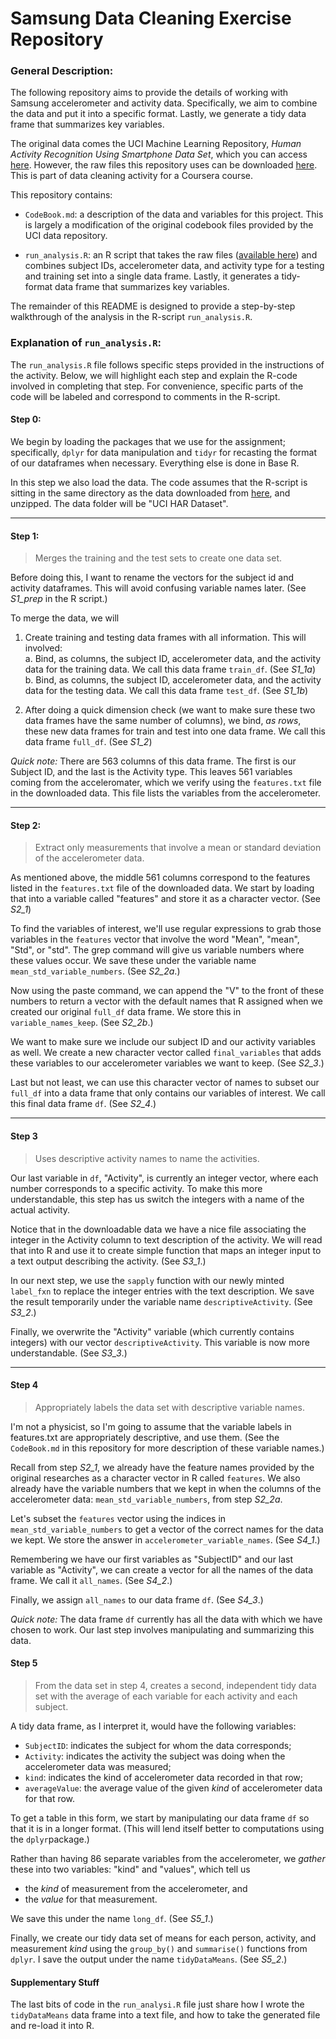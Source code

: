 # Samsung Data Cleaning Exercise Repository

### General Description:

The following repository aims to provide the details of working with Samsung
accelerometer and activity data. Specifically, we aim to combine the data and put it into a specific format. Lastly, we generate a tidy data frame that summarizes key variables.  

The original data comes the 
UCI Machine Learning Repository, *Human Activity Recognition Using Smartphone Data Set*, which you can access [here](http://archive.ics.uci.edu/ml/datasets/Human+Activity+Recognition+Using+Smartphones).  However, the raw files this repository uses can be downloaded [here](https://d396qusza40orc.cloudfront.net/getdata%2Fprojectfiles%2FUCI%20HAR%20Dataset.zip). This is part of data cleaning activity for a Coursera course.


This repository contains:

* `CodeBook.md`: a description of the data and variables for this project.  This is largely a modification of the original codebook files provided by the UCI data repository.

* `run_analysis.R`: an R script that takes the raw files ([available here](https://d396qusza40orc.cloudfront.net/getdata%2Fprojectfiles%2FUCI%20HAR%20Dataset.zip)) and combines subject IDs, accelerometer data, and activity type for a testing and training set into a single data frame.  Lastly, it generates a tidy-format data frame that summarizes key variables.

The remainder of this README is designed to provide a step-by-step walkthrough of the analysis in the R-script `run_analysis.R`.

### Explanation of `run_analysis.R`:
The `run_analysis.R` file follows specific steps provided in the instructions of the activity. Below, we will highlight each step and explain the R-code involved in completing that step.  For convenience, specific parts of the code will be labeled and correspond to comments in the R-script.

#### Step 0:
We begin by loading the packages that we use for the assignment; specifically, `dplyr` for data manipulation and `tidyr` for recasting the format of our dataframes when necessary.  Everything else is done in Base R.

In this step we also load the data. The code assumes that the R-script is sitting in the same directory as the data downloaded from [here](https://d396qusza40orc.cloudfront.net/getdata%2Fprojectfiles%2FUCI%20HAR%20Dataset.zip), and unzipped.  The data folder will be "UCI HAR Dataset".

*** 

#### Step 1:
> Merges the training and the test sets to create one data set.

Before doing this, I want to rename the vectors for the subject id and activity dataframes. This will avoid confusing variable names later. (See *S1\_prep* in the R script.)

To merge the data, we will 

1. Create training and testing data frames with all information. This will involved:  
    a. Bind, as columns, the subject ID, accelerometer data, and the activity data for the training data. We call this data frame `train_df`. (See *S1\_1a*)
    b. Bind, as columns, the subject ID, accelerometer data, and the activity data for the testing data. We call this data frame `test_df`. (See *S1\_1b*)

2. After doing a quick dimension check (we want to make sure these two data frames have the same number of columns), we bind, *as rows*, these new data frames for train and test into one data frame. We call this data frame `full_df`. (See *S1\_2*)

*Quick note:* There are 563 columns of this data frame. The first is our Subject ID, and the last is the Activity type.  This leaves 561 variables coming from the acceleromater, which we verify using the `features.txt` file in the downloaded data. This file lists the variables from the accelerometer.


***

####  Step 2:

> Extract only measurements that involve a mean or
> standard deviation of the accelerometer data.

As mentioned above, the middle 561 columns correspond to the features listed in the `features.txt` file of the downloaded data. We start by loading that into a variable called "features" and store it as a character vector. (See *S2\_1*)

To find the variables of interest, we'll use regular expressions to grab those variables in the `features` vector that involve the word "Mean", "mean", "Std", or "std". The grep command will give us variable numbers where these values occur. We save these under the variable name `mean_std_variable_numbers`. (See *S2\_2a*.)

Now using the paste command, we can append the "V" to the front of these numbers to return a vector with the default names that R assigned when we created our original `full_df` data frame.  We store this in `variable_names_keep`. (See *S2\_2b*.)

We want to make sure we include our subject ID and our activity variables as well. We create a new character vector called `final_variables` that adds these variables to our accelerometer variables we want to keep. (See *S2\_3*.)

Last but not least, we can use this character vector of names to subset our `full_df` into a data frame that only contains our variables of interest.  We call this final data frame `df`. (See *S2\_4*.)

***

#### Step 3
> Uses descriptive activity names to name the activities.

Our last variable in `df`, "Activity", is currently an integer vector, where each number corresponds to a specific activity. To make this more understandable, this step has us switch the integers with a name of the actual activity.

Notice that in the downloadable data we have a nice file associating the integer in the Activity column to text description of the activity. We will read that into R and use it to create  simple function that maps an integer input to a text output describing the activity. (See *S3\_1*.)

In our next step, we use the `sapply` function with our newly minted `label_fxn` to replace the integer entries with the text description. We save the result temporarily under the variable name `descriptiveActivity`. (See *S3\_2*.)

Finally, we overwrite the "Activity" variable (which currently contains integers) with our vector `descriptiveActivity`. This variable is now more understandable. (See *S3\_3*.)

***

#### Step 4 
> Appropriately labels the data set with descriptive variable names.

I'm not a physicist, so I'm going to assume that the variable labels in features.txt are appropriately descriptive, and use them. (See the `CodeBook.md` in this repository for more description of these variable names.)

Recall from step *S2\_1*, we already have the feature names provided by the original researches as a character vector in R called `features`. We also already have the variable numbers that we kept in when the columns of the accelerometer data: 
`mean_std_variable_numbers`, from step *S2\_2a*.

Let's subset the `features` vector using the indices in `mean_std_variable_numbers` to get a vector of the correct names for the data we kept.  We store the answer in `accelerometer_variable_names`. (See *S4\_1*.)

Remembering we have our first variables as "SubjectID" and our last variable as "Activity", we can create a vector for all the names of the data frame. We call it `all_names`. (See *S4\_2*.)

Finally, we assign `all_names` to our data frame `df`. (See *S4\_3*.)


*Quick note:* The data frame `df` currently has all the data with which we have chosen to work. Our last step involves manipulating and summarizing this data.

#### Step 5

> From the data set in step 4, creates a second, independent tidy data set with the average of each variable for each activity and each subject.

A tidy data frame, as I interpret it, would have the following variables:

  * `SubjectID`: indicates the subject for whom the data corresponds;
  * `Activity`: indicates the activity the subject was doing when the accelerometer data was measured;
  * `kind`: indicates the kind of accelerometer data recorded in that row;
  * `averageValue`: the average value of the given *kind* of accelerometer data for that row.
  
To get a table in this form, we start by manipulating our data frame `df` so that it is in a longer format. (This will lend itself better to computations using the `dplyr`package.) 

Rather than having 86 separate variables from the accelerometer, we *gather* these into two variables: "kind" and "values", which tell us 

* the *kind* of measurement from the accelerometer, and 
* the *value* for that  measurement.

We save this under the name `long_df`. (See *S5\_1*.)

Finally, we create our tidy data set of means for each person, activity, and measurement *kind* using the `group_by()` and `summarise()` functions from `dplyr`. I save the output under the name `tidyDataMeans`. (See *S5\_2*.)


#### Supplementary Stuff
The last bits of code in the `run_analysi.R` file just share how I wrote the `tidyDataMeans` data frame into a text file, and how to take the generated file and re-load it into R.



